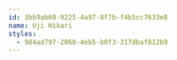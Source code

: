 ```yaml
---
id: 3bb9ab60-9225-4a97-8f7b-f4b5cc7633e8
name: Uji Hikari
styles:
  - 984ad797-2060-4eb5-b0f3-317dbaf812b9
---
```

